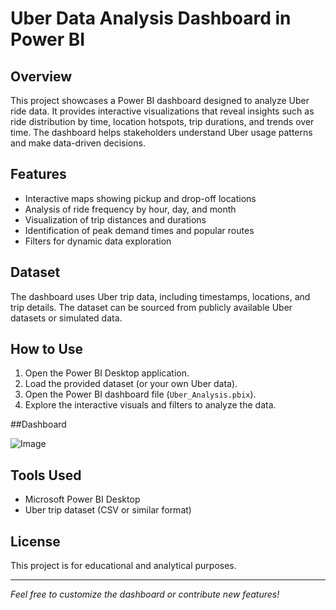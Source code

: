 # Uber Data Analysis Dashboard in Power BI

## Overview

This project showcases a Power BI dashboard designed to analyze Uber ride data. It provides interactive visualizations that reveal insights such as ride distribution by time, location hotspots, trip durations, and trends over time. The dashboard helps stakeholders understand Uber usage patterns and make data-driven decisions.

## Features

- Interactive maps showing pickup and drop-off locations
- Analysis of ride frequency by hour, day, and month
- Visualization of trip distances and durations
- Identification of peak demand times and popular routes
- Filters for dynamic data exploration

## Dataset

The dashboard uses Uber trip data, including timestamps, locations, and trip details. The dataset can be sourced from publicly available Uber datasets or simulated data.

## How to Use

1. Open the Power BI Desktop application.
2. Load the provided dataset (or your own Uber data).
3. Open the Power BI dashboard file (`Uber_Analysis.pbix`).
4. Explore the interactive visuals and filters to analyze the data.

##Dashboard

![Image](https://github.com/user-attachments/assets/4be726e7-0c61-4a5a-b0aa-af563796bd51)

## Tools Used

- Microsoft Power BI Desktop
- Uber trip dataset (CSV or similar format)

## License

This project is for educational and analytical purposes.

---

*Feel free to customize the dashboard or contribute new features!*
